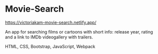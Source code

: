 # Movie-Search

https://victoriakam-movie-search.netlify.app/

An app for searching films or cartoons with short info: release year, rating and a link to IMDb videogallery with trailers.

HTML, CSS, Bootstrap, JavaScript, Webpack
